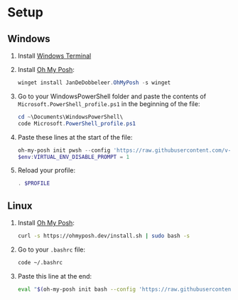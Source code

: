 # Setup

## Windows

1. Install [Windows Terminal](https://www.microsoft.com/en-us/p/windows-terminal/9n0dx20hk701?activetab=pivot:overviewtab)
2. Install [Oh My Posh](https://ohmyposh.dev/docs/installation/windows):

   ```powershell
   winget install JanDeDobbeleer.OhMyPosh -s winget
   ```

3. Go to your WindowsPowerShell folder and paste the contents of `Microsoft.PowerShell_profile.ps1` in the beginning of the file:

   ```powershell
   cd ~\Documents\WindowsPowerShell\
   code Microsoft.PowerShell_profile.ps1
   ```

4. Paste these lines at the start of the file:

   ```powershell
   oh-my-posh init pwsh --config 'https://raw.githubusercontent.com/v-amorim/self-development/main/misc/oh-my-posh/themes/viniam_bubblesextra.omp.json' | Invoke-Expression
   $env:VIRTUAL_ENV_DISABLE_PROMPT = 1
   ```

5. Reload your profile:

   ```powershell
   . $PROFILE
   ```

## Linux

1. Install [Oh My Posh](https://ohmyposh.dev/docs/installation/linux):

   ```bash
   curl -s https://ohmyposh.dev/install.sh | sudo bash -s
   ```

2. Go to your `.bashrc` file:

   ```bash
   code ~/.bashrc
   ```

3. Paste this line at the end:

   ```bash
   eval "$(oh-my-posh init bash --config 'https://raw.githubusercontent.com/v-amorim/self-development/main/misc/oh-my-posh/themes/viniam_bubblesextra.omp.json')"
   ```
